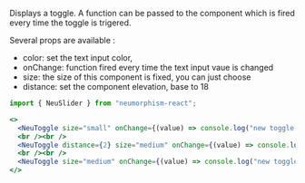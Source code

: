 Displays a toggle. A function can be passed to the component which is fired every time the toggle is trigered.

Several props are available :
+ color: set the text input color,
+ onChange: function fired every time the text input vaue is changed
+ size: the size of this component is fixed, you can just choose
+ distance: set the component elevation, base to 18

```jsx { "props": { "style": { "backgroundColor": "#929292", "textAlign": "center", "padding": "100px 20px" } } }
import { NeuSlider } from "neumorphism-react";

<>
  <NeuToggle size="small" onChange={(value) => console.log("new toggle value : ", value)} />
  <br /><br />
  <NeuToggle distance={2} size="medium" onChange={(value) => console.log("new toggle value : ", value)} />
  <br /><br />
  <NeuToggle size="medium" onChange={(value) => console.log("new toggle value : ", value)} />
</>
```